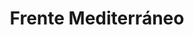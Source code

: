 ﻿---
title: "Frente Mediterráneo"
permalink: periodes_362.html
layout: periode
dataInici: 1940-06-10
dataFi: 1943-05-16
sidebar: periodes
pares:
  - 348:
    title: "Europa / África"
    dataInici: "(1939-09-01)"
    dataFi: "(1945-05-07)"

fills:
  - 660:
    title: "Guerra del desierto"
    dataInici: "(1940-06-11)"
    dataFi: "(1943-02-04)"

  - 696:
    title: "Frente de los Balcanes"
    dataInici: "(1940-10-28)"
    dataFi: "(1941-06-01)"

  - 692:
    title: "Campaña de Italia"
    dataInici: "(1943-07-10)"
    dataFi: "(1945-05-02)"

jocsPrincipals:
jocsEscenaris:
jocsEpoca:
jocsEpocaEscenaris:
---
